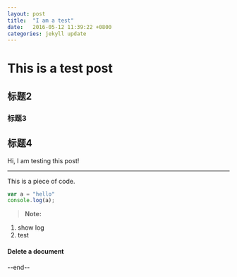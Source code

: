 ```yaml
---
layout: post
title:  "I am a test"
date:   2016-05-12 11:39:22 +0800
categories: jekyll update
---
```


# This is a test post

## 标题2

### 标题3

标题4
------

Hi, I am testing this post!

---------
This is a piece of code.

```js
var a = "hello"
console.log(a);
```

> **Note:**
1. show log
2. test

#### <i class="icon-trash"></i> Delete a document

--end--
